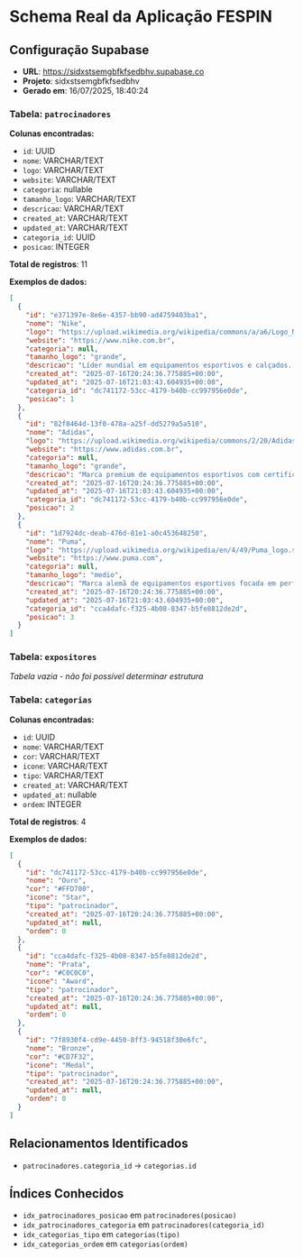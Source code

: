 # Schema Real da Aplicação FESPIN

## Configuração Supabase
- **URL**: https://sidxstsemgbfkfsedbhv.supabase.co
- **Projeto**: sidxstsemgbfkfsedbhv
- **Gerado em**: 16/07/2025, 18:40:24

### Tabela: `patrocinadores`

**Colunas encontradas:**
- `id`: UUID
- `nome`: VARCHAR/TEXT
- `logo`: VARCHAR/TEXT
- `website`: VARCHAR/TEXT
- `categoria`: nullable
- `tamanho_logo`: VARCHAR/TEXT
- `descricao`: VARCHAR/TEXT
- `created_at`: VARCHAR/TEXT
- `updated_at`: VARCHAR/TEXT
- `categoria_id`: UUID
- `posicao`: INTEGER

**Total de registros**: 11

**Exemplos de dados:**
```json
[
  {
    "id": "e371397e-8e6e-4357-bb90-ad4759403ba1",
    "nome": "Nike",
    "logo": "https://upload.wikimedia.org/wikipedia/commons/a/a6/Logo_NIKE.svg",
    "website": "https://www.nike.com.br",
    "categoria": null,
    "tamanho_logo": "grande",
    "descricao": "Líder mundial em equipamentos esportivos e calçados. Fornecemos soluções completas para atletas profissionais e amadores.",
    "created_at": "2025-07-16T20:24:36.775885+00:00",
    "updated_at": "2025-07-16T21:03:43.604935+00:00",
    "categoria_id": "dc741172-53cc-4179-b40b-cc997956e0de",
    "posicao": 1
  },
  {
    "id": "82f8464d-13f0-478a-a25f-dd5279a5a510",
    "nome": "Adidas",
    "logo": "https://upload.wikimedia.org/wikipedia/commons/2/20/Adidas_Logo.svg",
    "website": "https://www.adidas.com.br",
    "categoria": null,
    "tamanho_logo": "grande",
    "descricao": "Marca premium de equipamentos esportivos com certificação internacional e presença global.",
    "created_at": "2025-07-16T20:24:36.775885+00:00",
    "updated_at": "2025-07-16T21:03:43.604935+00:00",
    "categoria_id": "dc741172-53cc-4179-b40b-cc997956e0de",
    "posicao": 2
  },
  {
    "id": "1d7924dc-deab-476d-81e1-a0c453648250",
    "nome": "Puma",
    "logo": "https://upload.wikimedia.org/wikipedia/en/4/49/Puma_logo.svg",
    "website": "https://www.puma.com",
    "categoria": null,
    "tamanho_logo": "medio",
    "descricao": "Marca alemã de equipamentos esportivos focada em performance e estilo para diversos esportes.",
    "created_at": "2025-07-16T20:24:36.775885+00:00",
    "updated_at": "2025-07-16T21:03:43.604935+00:00",
    "categoria_id": "cca4dafc-f325-4b08-8347-b5fe8812de2d",
    "posicao": 3
  }
]
```

### Tabela: `expositores`

*Tabela vazia - não foi possível determinar estrutura*
### Tabela: `categorias`

**Colunas encontradas:**
- `id`: UUID
- `nome`: VARCHAR/TEXT
- `cor`: VARCHAR/TEXT
- `icone`: VARCHAR/TEXT
- `tipo`: VARCHAR/TEXT
- `created_at`: VARCHAR/TEXT
- `updated_at`: nullable
- `ordem`: INTEGER

**Total de registros**: 4

**Exemplos de dados:**
```json
[
  {
    "id": "dc741172-53cc-4179-b40b-cc997956e0de",
    "nome": "Ouro",
    "cor": "#FFD700",
    "icone": "Star",
    "tipo": "patrocinador",
    "created_at": "2025-07-16T20:24:36.775885+00:00",
    "updated_at": null,
    "ordem": 0
  },
  {
    "id": "cca4dafc-f325-4b08-8347-b5fe8812de2d",
    "nome": "Prata",
    "cor": "#C0C0C0",
    "icone": "Award",
    "tipo": "patrocinador",
    "created_at": "2025-07-16T20:24:36.775885+00:00",
    "updated_at": null,
    "ordem": 0
  },
  {
    "id": "7f8930f4-cd9e-4450-8ff3-94518f30e6fc",
    "nome": "Bronze",
    "cor": "#CD7F32",
    "icone": "Medal",
    "tipo": "patrocinador",
    "created_at": "2025-07-16T20:24:36.775885+00:00",
    "updated_at": null,
    "ordem": 0
  }
]
```

## Relacionamentos Identificados

- `patrocinadores.categoria_id` → `categorias.id`

## Índices Conhecidos

- `idx_patrocinadores_posicao` em `patrocinadores(posicao)`
- `idx_patrocinadores_categoria` em `patrocinadores(categoria_id)`
- `idx_categorias_tipo` em `categorias(tipo)`
- `idx_categorias_ordem` em `categorias(ordem)`


